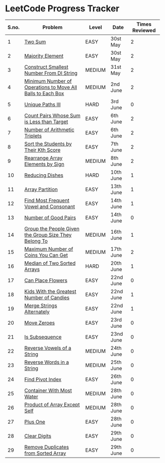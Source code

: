 
# LeetCode Progress Tracker

| S.no. | Problem | Level | Date | Times Reviewed |
|------|---------|----------|--------|--------|
| 1 | [Two Sum](https://leetcode.com/problems/two-sum/) | EASY | 30st May | 2 |
| 2 | [Majority Element](https://leetcode.com/problems/majority-element/) | EASY | 30st May | 2 |
| 3 | [Construct Smallest Number From DI String](https://leetcode.com/problems/construct-smallest-number-from-di-string/) | MEDIUM | 31st May | 2 |
| 4 | [Minimum Number of Operations to Move All Balls to Each Box](https://leetcode.com/problems/minimum-number-of-operations-to-move-all-balls-to-each-box/)| MEDIUM | 2nd June | 2 |
| 5 | [Unique Paths III](https://leetcode.com/problems/unique-paths-iii/) | HARD | 3rd June | 0 |
| 6 | [Count Pairs Whose Sum is Less than Target](https://leetcode.com/problems/count-pairs-whose-sum-is-less-than-target/) | EASY | 6th June | 2 |
| 7 | [Number of Arithmetic Triplets](https://leetcode.com/problems/number-of-arithmetic-triplets/) | EASY | 6th June | 2 |
| 8 | [Sort the Students by Their Kth Score](https://leetcode.com/problems/sort-the-students-by-their-kth-score/) | EASY | 7th June | 2 |
| 9 | [Rearrange Array Elements by Sign](https://leetcode.com/problems/rearrange-array-elements-by-sign/) | MEDIUM | 8th June | 2 |
| 10 | [Reducing Dishes](https://leetcode.com/problems/reducing-dishes/) | HARD | 10th June | 1 |
| 11 | [Array Partition](https://leetcode.com/problems/array-partition/) | EASY | 13th June | 1 |
| 12 | [Find Most Frequent Vowel and Consonant](https://leetcode.com/problems/find-most-frequent-vowel-and-consonant/) | EASY | 14th June | 1 |
| 13 | [Number of Good Pairs](https://leetcode.com/problems/number-of-good-pairs/) | EASY | 14th June | 0 |
| 14 | [Group the People Given the Group Size They Belong To](https://leetcode.com/problems/group-the-people-given-the-group-size-they-belong-to/) | MEDIUM | 16th June | 1 |
| 15 | [Maximum Number of Coins You Can Get](https://leetcode.com/problems/maximum-number-of-coins-you-can-get/) | MEDIUM | 17th June | 2 |
| 16 | [Median of Two Sorted Arrays](https://leetcode.com/problems/median-of-two-sorted-arrays/) | HARD | 20th June | 1 |
| 17 | [Can Place Flowers](https://leetcode.com/problems/can-place-flowers/) | EASY | 22nd June | 0 |
| 18 | [Kids With the Greatest Number of Candies](https://leetcode.com/problems/kids-with-the-greatest-number-of-candies/) | EASY | 22nd June | 1 |
| 19 | [Merge Strings Alternately](https://leetcode.com/problems/merge-strings-alternately/) | EASY | 22nd June | 1 |
| 20 | [Move Zeroes](https://leetcode.com/problems/move-zeroes/) | EASY | 23rd June | 0 |
| 21 | [Is Subsequence](https://leetcode.com/problems/is-subsequence/) | EASY | 23nd June | 0 |
| 22 | [Reverse Vowels of a String](https://leetcode.com/problems/reverse-vowels-of-a-string/) | MEDIUM | 24th June | 0 |
| 23 | [Reverse Words in a String](https://leetcode.com/problems/reverse-words-in-a-string/) | MEDIUM | 25th June | 0 |
| 24 | [Find Pivot Index](https://leetcode.com/problems/find-pivot-index/) | EASY | 26th June | 0 |
| 25 | [Container With Most Water](https://leetcode.com/problems/container-with-most-water/) | MEDIUM | 28th June | 0 |
| 26 | [Product of Array Except Self](https://leetcode.com/problems/product-of-array-except-self/) | MEDIUM | 28th June | 0 |
| 27 | [Plus One](https://leetcode.com/problems/plus-one/) | EASY | 28th June | 0 |
| 28 | [Clear Digits](https://leetcode.com/problems/clear-digits/) | EASY | 29th June | 0 |
| 29 | [Remove Duplicates from Sorted Array](https://leetcode.com/problems/remove-duplicates-from-sorted-array/) | EASY | 29th June | 0 |
